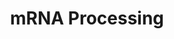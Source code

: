 ---
annotations:
- id: PW:0001073
  parent: regulatory pathway
  type: Pathway Ontology
  value: spliceosome pathway
- id: PW:0000100
  parent: regulatory pathway
  type: Pathway Ontology
  value: transcription pathway
authors:
- MaintBot
- Khanspers
- Ddigles
- Mkutmon
- Egonw
citedin: ''
communities: []
description: 'This process describes the conversion of precursor messenger RNA into
  mature messenger RNA (mRNA).  The pre-mRNA molecule undergoes three main modifications.
  These modifications are 5'' capping, 3'' polyadenylation, and RNA splicing, which
  occur in the cell nucleus before the RNA is translated.  5'' Capping: Capping of
  the pre-mRNA involves the addition of 7-methylguanosine (m7G) to the 5'' end. The
  cap protects the 5'' end of the primary RNA transcript from attack by ribonucleases
  that have specificity to the 3''5'' phosphodiester bonds.  3'' Processing: The pre-mRNA
  processing at the 3'' end of the RNA molecule involves cleavage of its 3'' end and
  then the addition of about 200 adenine residues to form a poly(A) tail. As the poly(A)
  tails is synthesised, it binds multiple copies of poly(A) binding protein, which
  protects the 3''end from ribonuclease digestion.  Splicing: RNA splicing is the
  process by which introns, regions of RNA that do not code for protein, are removed
  from the pre-mRNA and the remaining exons connected to re-form a single continuous
  molecule.   Description adapted from [Wikipedia](http://en.wikipedia.org/wiki/Post-transcriptional_modification).  Pathway
  adapted from [Reactome](http://www.reactome.org).'
last-edited: 2025-08-11
ndex: null
organisms:
- Bos taurus
redirect_from:
- /index.php/Pathway:WP1023
- /instance/WP1023
- /instance/WP1023_r140276
revision: r140276
schema-jsonld:
- '@context': https://schema.org/
  '@id': https://wikipathways.github.io/pathways/WP1023.html
  '@type': Dataset
  creator:
    '@type': Organization
    name: WikiPathways
  description: 'This process describes the conversion of precursor messenger RNA into
    mature messenger RNA (mRNA).  The pre-mRNA molecule undergoes three main modifications.
    These modifications are 5'' capping, 3'' polyadenylation, and RNA splicing, which
    occur in the cell nucleus before the RNA is translated.  5'' Capping: Capping
    of the pre-mRNA involves the addition of 7-methylguanosine (m7G) to the 5'' end.
    The cap protects the 5'' end of the primary RNA transcript from attack by ribonucleases
    that have specificity to the 3''5'' phosphodiester bonds.  3'' Processing: The
    pre-mRNA processing at the 3'' end of the RNA molecule involves cleavage of its
    3'' end and then the addition of about 200 adenine residues to form a poly(A)
    tail. As the poly(A) tails is synthesised, it binds multiple copies of poly(A)
    binding protein, which protects the 3''end from ribonuclease digestion.  Splicing:
    RNA splicing is the process by which introns, regions of RNA that do not code
    for protein, are removed from the pre-mRNA and the remaining exons connected to
    re-form a single continuous molecule.   Description adapted from [Wikipedia](http://en.wikipedia.org/wiki/Post-transcriptional_modification).  Pathway
    adapted from [Reactome](http://www.reactome.org).'
  keywords:
  - ATP
  - CD2BP2
  - CDC40
  - CELF1
  - CELF2
  - CELF4
  - CLASRP
  - CLK1
  - CLK2
  - CLK3
  - CLK4
  - CLP1
  - CPSF1
  - CPSF2
  - CPSF3
  - CPSF4
  - CSTF1
  - CSTF2
  - CSTF2T
  - CSTF3
  - DDX1
  - DDX20
  - DHX15
  - DHX16
  - DHX8
  - DHX9
  - DICER1
  - EFTUD2
  - FUS
  - GMP
  - HNRNPA1
  - HNRNPA2B1
  - HNRNPAB
  - HNRNPH1
  - HNRNPL
  - HNRNPR
  - HNRNPU
  - HNRPC
  - HNRPD
  - HNRPH2
  - HNRPM
  - HRMT1L2
  - LSM2
  - LSM7
  - METTL3
  - NCBP1
  - NCBP2
  - NONO
  - NUDT21
  - NXF1
  - PABPN1
  - PAPOLA
  - PHF5A
  - PPM1G
  - PRMT2
  - PRPF18
  - PRPF3
  - PRPF4
  - PRPF40A
  - PRPF4B
  - PRPF6
  - PRPF8
  - PSKH1
  - PTBP1
  - PTBP2
  - RBM17
  - RBM39
  - RBM5
  - RNGTT
  - RNMT
  - RNPS1
  - SF3A1
  - SF3A2
  - SF3A3
  - SF3B1
  - SF3B2
  - SF3B3
  - SF3B4
  - SF3B5
  - SFPQ
  - SFRS12
  - SFRS5
  - SFRS9
  - SFSWAP
  - SMC1A
  - SNRNP40
  - SNRNP70
  - SNRPA
  - SNRPA1
  - SNRPB
  - SNRPB2
  - SNRPD1
  - SNRPD2
  - SNRPD3
  - SNRPE
  - SNRPF
  - SNRPN
  - SNU13
  - SPOP
  - SRP54
  - SRPK1
  - SRPK2
  - SRRM1
  - SRSF1
  - SRSF2
  - SRSF3
  - SRSF4
  - SRSF6
  - SRSF7
  - SUGP1
  - SUGP2
  - SUPT5H
  - TMED10
  - TRA2B
  - TXNL4A
  - U2
  - U2AF1
  - U2AF2
  - XRN2
  - YBX1
  license: CC0
  name: mRNA Processing
seo: CreativeWork
title: mRNA Processing
wpid: WP1023
---